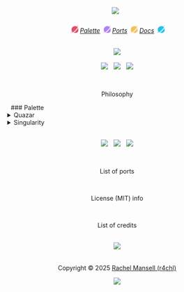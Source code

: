 <div class="banner">
  <center>
    <img src="assets/banner/voidbloom_banner.png"/>
    &nbsp;
  </center>
</div>
<div class="links">
  <center>
  <h6>
  <svg aria-hidden="true" viewBox="0 0 512 512" vertical-align="-0.125em" width="20px" height="20px">
    <path opacity=".4" fill="#f27c92" d="M56.6 583.4C31.9 558.7 61.7 485.7 126.7 397.1C135.4 419 147.8 439.1 163 456.5C154.8 468.5 147.4 480.1 140.9 491C137.1 497.5 133.6 503.6 130.6 509.3C136.3 506.3 142.4 502.9 148.9 499C159.8 492.6 171.3 485.2 183.4 477C231 444.4 286.4 398.4 342.3 342.5C398.2 286.6 444.4 231.1 477 183.5C485.2 171.5 492.6 159.9 499 149C502.8 142.5 506.3 136.4 509.3 130.7C503.6 133.7 497.5 137.1 491 141C480.1 147.4 468.6 154.8 456.6 163C439.1 147.8 419 135.4 397.1 126.7C485.7 61.7 558.7 31.9 583.4 56.6C608.1 81.3 578.3 154.3 513.3 242.9C479.9 288.5 437.1 338.2 387.7 387.6C338.3 437 288.6 479.8 243 513.2C154.4 578.2 81.4 608 56.7 583.3z"/><path fill="#e24d6a" d="M242.9 513.3C266.7 522.8 292.7 528 320 528C434.9 528 528 434.9 528 320C528 292.8 522.8 266.8 513.3 242.9C479.9 288.5 437.1 338.2 387.7 387.6C338.3 437 288.6 479.8 243 513.2zM477 183.5C438.9 139.7 382.7 112 320 112C205.1 112 112 205.1 112 320C112 382.6 139.7 438.8 183.5 477C231.1 444.4 286.5 398.4 342.4 342.5C398.3 286.6 444.4 231.1 477 183.5z"/>
  </svg>
  <a href="https://github.com/voidbloom/voidbloom#-palette">Palette</a>
  <svg aria-hidden="true" viewBox="0 0 512 512" vertical-align="-0.125em" width="20px" height="20px">
    <path opacity=".4" fill="#cbA9fa" d="M56.6 583.4C31.9 558.7 61.7 485.7 126.7 397.1C135.4 419 147.8 439.1 163 456.5C154.8 468.5 147.4 480.1 140.9 491C137.1 497.5 133.6 503.6 130.6 509.3C136.3 506.3 142.4 502.9 148.9 499C159.8 492.6 171.3 485.2 183.4 477C231 444.4 286.4 398.4 342.3 342.5C398.2 286.6 444.4 231.1 477 183.5C485.2 171.5 492.6 159.9 499 149C502.8 142.5 506.3 136.4 509.3 130.7C503.6 133.7 497.5 137.1 491 141C480.1 147.4 468.6 154.8 456.6 163C439.1 147.8 419 135.4 397.1 126.7C485.7 61.7 558.7 31.9 583.4 56.6C608.1 81.3 578.3 154.3 513.3 242.9C479.9 288.5 437.1 338.2 387.7 387.6C338.3 437 288.6 479.8 243 513.2C154.4 578.2 81.4 608 56.7 583.3z"/><path fill="#b180f5" d="M242.9 513.3C266.7 522.8 292.7 528 320 528C434.9 528 528 434.9 528 320C528 292.8 522.8 266.8 513.3 242.9C479.9 288.5 437.1 338.2 387.7 387.6C338.3 437 288.6 479.8 243 513.2zM477 183.5C438.9 139.7 382.7 112 320 112C205.1 112 112 205.1 112 320C112 382.6 139.7 438.8 183.5 477C231.1 444.4 286.5 398.4 342.4 342.5C398.3 286.6 444.4 231.1 477 183.5z"/>
  </svg>
  <a href="https://www.google.com">Ports</a>
  <svg aria-hidden="true" viewBox="0 0 512 512" vertical-align="-0.125em" width="20px" height="20px">
    <path opacity=".4" fill="#f6d37e" d="M56.6 583.4C31.9 558.7 61.7 485.7 126.7 397.1C135.4 419 147.8 439.1 163 456.5C154.8 468.5 147.4 480.1 140.9 491C137.1 497.5 133.6 503.6 130.6 509.3C136.3 506.3 142.4 502.9 148.9 499C159.8 492.6 171.3 485.2 183.4 477C231 444.4 286.4 398.4 342.3 342.5C398.2 286.6 444.4 231.1 477 183.5C485.2 171.5 492.6 159.9 499 149C502.8 142.5 506.3 136.4 509.3 130.7C503.6 133.7 497.5 137.1 491 141C480.1 147.4 468.6 154.8 456.6 163C439.1 147.8 419 135.4 397.1 126.7C485.7 61.7 558.7 31.9 583.4 56.6C608.1 81.3 578.3 154.3 513.3 242.9C479.9 288.5 437.1 338.2 387.7 387.6C338.3 437 288.6 479.8 243 513.2C154.4 578.2 81.4 608 56.7 583.3z"/><path fill="#f4c15d" d="M242.9 513.3C266.7 522.8 292.7 528 320 528C434.9 528 528 434.9 528 320C528 292.8 522.8 266.8 513.3 242.9C479.9 288.5 437.1 338.2 387.7 387.6C338.3 437 288.6 479.8 243 513.2zM477 183.5C438.9 139.7 382.7 112 320 112C205.1 112 112 205.1 112 320C112 382.6 139.7 438.8 183.5 477C231.1 444.4 286.5 398.4 342.4 342.5C398.3 286.6 444.4 231.1 477 183.5z"/>
  </svg>
  <a href="https://www.google.com">Docs</a>
  <svg aria-hidden="true" viewBox="0 0 512 512" vertical-align="-0.125em" width="20px" height="20px">
    <path opacity=".4" fill="#58d9f4" d="M56.6 583.4C31.9 558.7 61.7 485.7 126.7 397.1C135.4 419 147.8 439.1 163 456.5C154.8 468.5 147.4 480.1 140.9 491C137.1 497.5 133.6 503.6 130.6 509.3C136.3 506.3 142.4 502.9 148.9 499C159.8 492.6 171.3 485.2 183.4 477C231 444.4 286.4 398.4 342.3 342.5C398.2 286.6 444.4 231.1 477 183.5C485.2 171.5 492.6 159.9 499 149C502.8 142.5 506.3 136.4 509.3 130.7C503.6 133.7 497.5 137.1 491 141C480.1 147.4 468.6 154.8 456.6 163C439.1 147.8 419 135.4 397.1 126.7C485.7 61.7 558.7 31.9 583.4 56.6C608.1 81.3 578.3 154.3 513.3 242.9C479.9 288.5 437.1 338.2 387.7 387.6C338.3 437 288.6 479.8 243 513.2C154.4 578.2 81.4 608 56.7 583.3z"/><path fill="#25bfea" d="M242.9 513.3C266.7 522.8 292.7 528 320 528C434.9 528 528 434.9 528 320C528 292.8 522.8 266.8 513.3 242.9C479.9 288.5 437.1 338.2 387.7 387.6C338.3 437 288.6 479.8 243 513.2zM477 183.5C438.9 139.7 382.7 112 320 112C205.1 112 112 205.1 112 320C112 382.6 139.7 438.8 183.5 477C231.1 444.4 286.5 398.4 342.4 342.5C398.3 286.6 444.4 231.1 477 183.5z"/>
  </svg>
  </h6>
  <img src="assets/dividers/rocket_line2.svg"/>
  </center>
</div>
<div class="badges">
  <p align="center">
    <a href="https://github.com/r4chl/voidbloom/stargazers"><img src="https://shields.io/github/stars/r4chl/voidbloom?colorA=382a4c&colorB=f06eb5&style=for-the-badge"></a>
    <img src="assets/misc/transparent.png" width="5px" height="0px"/>
    <a href="https://github.com/r4chl/voidbloom/releases/latest"><img src="https://shields.io/github/v/release/r4chl/voidbloom?colorA=382a4c&colorB=7ad383&style=for-the-badge"></a>
    <img src="assets/misc/transparent.png" width="5px" height="0px"/>
    <a href="https://github.com/r4chl/voidbloom/issues"><img src="https://shields.io/github/issues/r4chl/voidbloom?colorA=382a4c&colorB=7ad383&style=for-the-badge"></a>
  </p>
</div>
&nbsp;
<div class="philosophy">
  <p align="center">
    Philosophy
  </p>
</div>
&nbsp;
### Palette
  <details>
    <summary>Quazar</summary>
    <table id="quazar">
      <thead>
        <th></th>
        <th>Name</th>
        <th>HEX</th>
        <th>RGB</th>
        <th>HSL</th>
      </thead>
      <tbody>
        <tr>
          <td><img src="https://github.com/r4chl/voidbloom/raw/main/assets/palettes/quazar/01%20bg0.png" width="25px"/></td>
          <td>bg_dark</td>
          <td>#DFD5DE</td>
          <td>rgb(223, 213, 222)</td>
          <td>hsl(306, 14%, 85%)</td>
        </tr>
        <tr>
          <td><img src="https://github.com/r4chl/voidbloom/raw/main/assets/palettes/quazar/02%20bg1.png" width="25px"/></td>
          <td>bg_mid</td>
          <td>#E9E1E7</td>
          <td>rgb(233, 225, 231)</td>
          <td>hsl(315, 15%, 90%)</td>
        </tr>
        <tr>
          <td><img src="https://github.com/r4chl/voidbloom/raw/main/assets/palettes/quazar/03%20bg2.png" width="25px"/></td>
          <td>bg_lite</td>
          <td>#F2ECEE</td>
          <td>rgb(242, 236, 238)</td>
          <td>hsl(340, 19%, 94%)</td>
        </tr>
        <tr>
          <td><img src="https://github.com/r4chl/voidbloom/raw/main/assets/palettes/quazar/04%20surface0.png" width="25px"/></td>
          <td>surface_lite</td>
          <td>#D4CAD4</td>
          <td>rgb(212, 202, 212)</td>
          <td>hsl(300, 10%, 81%)</td>
        </tr>
        <tr>
          <td><img src="https://github.com/r4chl/voidbloom/raw/main/assets/palettes/quazar/05%20surface1.png" width="25px"/></td>
          <td>surface_mid</td>
          <td>#C9C0CB</td>
          <td>rgb(201, 192, 203)</td>
          <td>hsl(289, 10%, 77%)</td>
        </tr>
        <tr>
          <td><img src="https://github.com/r4chl/voidbloom/raw/main/assets/palettes/quazar/06%20surface2.png" width="25px"/></td>
          <td>surface_dark</td>
          <td>#BEB4C0</td>
          <td>rgb(190, 180, 192)</td>
          <td>hsl(290, 9%, 73%)</td>
        </tr>
        <tr>
          <td><img src="https://github.com/r4chl/voidbloom/raw/main/assets/palettes/quazar/07%20overlay0.png" width="25px"/></td>
          <td>overlay_lite</td>
          <td>#B2A8B6</td>
          <td>rgb(178, 168, 182)</td>
          <td>hsl(283, 9%, 69%)</td>
        </tr>
        <tr>
          <td><img src="https://github.com/r4chl/voidbloom/raw/main/assets/palettes/quazar/08%20overlay1.png" width="25px"/></td>
          <td>overlay_mid</td>
          <td>#A69CAD</td>
          <td>rgb(166, 156, 173)</td>
          <td>hsl(275, 9%, 65%)</td>
        </tr>
        <tr>
          <td><img src="https://github.com/r4chl/voidbloom/raw/main/assets/palettes/quazar/09%20overlay2.png" width="25px"/></td>
          <td>overlay_dark</td>
          <td>#9B91A3</td>
          <td>rgb(155, 145, 163)</td>
          <td>hsl(273, 9%, 60%)</td>
        </tr>
        <tr>
          <td><img src="https://github.com/r4chl/voidbloom/raw/main/assets/palettes/quazar/10%20subtext0.png" width="25px"/></td>
          <td>text_faint</td>
          <td>#6D5A74</td>
          <td>rgb(109, 90, 116)</td>
          <td>hsl(284, 13%, 40%)</td>
        </tr>
        <tr>
          <td><img src="https://github.com/r4chl/voidbloom/raw/main/assets/palettes/quazar/11%20subtext1.png" width="25px"/></td>
          <td>text_muted</td>
          <td>#4A3B52</td>
          <td>rgb(74, 59, 82)</td>
          <td>hsl(279, 16%, 28%)</td>
        </tr>
        <tr>
          <td><img src="https://github.com/r4chl/voidbloom/raw/main/assets/palettes/quazar/12%20text.png" width="25px"/></td>
          <td>text</td>
          <td>#261931</td>
          <td>rgb(38, 25, 49)</td>
          <td>hsl(273, 32%, 15%)</td>
        </tr>
        <tr>
          <td><img src="https://github.com/r4chl/voidbloom/raw/main/assets/palettes/quazar/13%20red.png" width="25px"/></td>
          <td>red</td>
          <td>#9E2A46</td>
          <td>rgb(158, 42, 70)</td>
          <td>hsl(346, 58%, 39%)</td>
        </tr>
        <tr>
          <td><img src="https://github.com/r4chl/voidbloom/raw/main/assets/palettes/quazar/14%20orange.png" width="25px"/></td>
          <td>orange</td>
          <td>#B46436</td>
          <td>rgb(180, 100, 54)</td>
          <td>hsl(22, 54%, 46%)</td>
        </tr>
        <tr>
          <td><img src="https://github.com/r4chl/voidbloom/raw/main/assets/palettes/quazar/15%20yellow.png" width="25px"/></td>
          <td>yellow</td>
          <td>#BA9744</td>
          <td>rgb(186, 151, 68)</td>
          <td>hsl(42, 46%, 50%)</td>
        </tr>
        <tr>
          <td><img src="https://github.com/r4chl/voidbloom/raw/main/assets/palettes/quazar/16%20green.png" width="25px"/></td>
          <td>green</td>
          <td>#4F854B</td>
          <td>rgb(79, 133, 75)</td>
          <td>hsl(116, 28%, 41%)</td>
        </tr>
        <tr>
          <td><img src="https://github.com/r4chl/voidbloom/raw/main/assets/palettes/quazar/17%20teal.png" width="25px"/></td>
          <td>teal</td>
          <td>#2E7A6E</td>
          <td>rgb(46, 122, 110)</td>
          <td>hsl(171, 45%, 33%)</td>
        </tr>
        <tr>
          <td><img src="https://github.com/r4chl/voidbloom/raw/main/assets/palettes/quazar/18%20cyan.png" width="25px"/></td>
          <td>cyan</td>
          <td>#157A8C</td>
          <td>rgb(21, 122, 140)</td>
          <td>hsl(189, 74%, 32%)</td>
        </tr>
        <tr>
          <td><img src="https://github.com/r4chl/voidbloom/raw/main/assets/palettes/quazar/19%20blue.png" width="25px"/></td>
          <td>blue</td>
          <td>#3B59B4</td>
          <td>rgb(59, 89, 180)</td>
          <td>hsl(225, 51%, 47%)</td>
        </tr>
        <tr>
          <td><img src="https://github.com/r4chl/voidbloom/raw/main/assets/palettes/quazar/20%20purple.png" width="25px"/></td>
          <td>purple</td>
          <td>#7E45A7</td>
          <td>rgb(126, 69, 167)</td>
          <td>hsl(275, 42%, 46%)</td>
        </tr>
        <tr>
          <td><img src="https://github.com/r4chl/voidbloom/raw/main/assets/palettes/quazar/21%20pink.png" width="25px"/></td>
          <td>pink</td>
          <td>#A24E7A</td>
          <td>rgb(162, 78, 122)</td>
          <td>hsl(329, 35%, 47%)</td>
        </tr>
        <tr>
          <td><img src="https://github.com/r4chl/voidbloom/raw/main/assets/palettes/quazar/22%20gray.png" width="25px"/></td>
          <td>gray</td>
          <td>#8A7E8E</td>
          <td>rgb(138, 126, 142)</td>
          <td>hsl(285, 7%, 53%)</td>
        </tr>
      </tbody>
    </table>
  </details>
  <details>
    <summary>Singularity</summary>
    <table id="singularity">
      <thead>
        <th></th>
        <th>Name</th>
        <th>HEX</th>
        <th>RGB</th>
        <th>HSL</th>
      </thead>
      <tbody>
        <tr>
          <td><img src="https://github.com/r4chl/voidbloom/raw/main/assets/palettes/singularity/01%20bg0.png" width="25px"/></td>
          <td>bg_dark</td>
          <td>#0D0A13</td>
          <td>rgb(13, 10, 19)</td>
          <td>hsl(260,31%,6%)</td>
        </tr>
        <tr>
          <td><img src="https://github.com/r4chl/voidbloom/raw/main/assets/palettes/singularity/02%20bg1.png" width="25px"/></td>
          <td>bg_mid</td>
          <td>#151020</td>
          <td>rgb(21, 16, 32)</td>
          <td>hsl(259, 33%, 9%)</td>
        </tr>
        <tr>
          <td><img src="https://github.com/r4chl/voidbloom/raw/main/assets/palettes/singularity/03%20bg2.png" width="25px"/></td>
          <td>bg_lite</td>
          <td>#1E172B</td>
          <td>rgb(30, 23, 43)</td>
          <td>hsl(261, 30%, 13%)</td>
        </tr>
        <tr>
          <td><img src="https://github.com/r4chl/voidbloom/raw/main/assets/palettes/singularity/04%20surface0.png" width="25px"/></td>
          <td>surface_dark</td>
          <td>#261D33</td>
          <td>rgb(38, 29, 51)</td>
          <td>hsl(265, 28%, 16%)</td>
        </tr>
        <tr>
          <td><img src="https://github.com/r4chl/voidbloom/raw/main/assets/palettes/singularity/05%20surface1.png" width="25px"/></td>
          <td>surface_mid</td>
          <td>#2F2240</td>
          <td>rgb(47, 34, 64)</td>
          <td>hsl(266, 31%, 19%)</td>
        </tr>
        <tr>
          <td><img src="https://github.com/r4chl/voidbloom/raw/main/assets/palettes/singularity/06%20surface2.png" width="25px"/></td>
          <td>surface_lite</td>
          <td>#382A4C</td>
          <td>rgb(56, 42, 76)</td>
          <td>hsl(265, 29%, 23%)</td>
        </tr>
        <tr>
          <td><img src="https://github.com/r4chl/voidbloom/raw/main/assets/palettes/singularity/07%20overlay0.png" width="25px"/></td>
          <td>overlay_dark</td>
          <td>#44325C</td>
          <td>rgb(68, 50, 92)</td>
          <td>hsl(266, 30%, 28%)</td>
        </tr>
        <tr>
          <td><img src="https://github.com/r4chl/voidbloom/raw/main/assets/palettes/singularity/08%20overlay1.png" width="25px"/></td>
          <td>overlay_mid</td>
          <td>#4E3868</td>
          <td>rgb(78, 56, 104)</td>
          <td>hsl(268, 30%, 31%)</td>
        </tr>
        <tr>
          <td><img src="https://github.com/r4chl/voidbloom/raw/main/assets/palettes/singularity/09%20overlay2.png" width="25px"/></td>
          <td>overlay_lite</td>
          <td>#583D75</td>
          <td>rgb(88, 61, 117)</td>
          <td>hsl(269, 31%, 35%)</td>
        </tr>
        <tr>
          <td><img src="https://github.com/r4chl/voidbloom/raw/main/assets/palettes/singularity/10%20subtext0.png" width="25px"/></td>
          <td>text_faint</td>
          <td>#7F6D99</td>
          <td>rgb(127, 109, 153)</td>
          <td>hsl(265, 18%, 51%)</td>
        </tr>
        <tr>
          <td><img src="https://github.com/r4chl/voidbloom/raw/main/assets/palettes/singularity/11%20subtext1.png" width="25px"/></td>
          <td>text_muted</td>
          <td>#AFA4C1</td>
          <td>rgb(175, 164, 193)</td>
          <td>hsl(263, 19%, 70%)</td>
        </tr>
        <tr>
          <td><img src="https://github.com/r4chl/voidbloom/raw/main/assets/palettes/singularity/12%20text.png" width="25px"/></td>
          <td>text</td>
          <td>#F1EFF5</td>
          <td>rgb(241, 239, 245)</td>
          <td>hsl(260, 23%, 95%)</td>
        </tr>
        <tr>
          <td><img src="https://github.com/r4chl/voidbloom/raw/main/assets/palettes/singularity/13%20red.png" width="25px"/></td>
          <td>red</td>
          <td>#E24D6A</td>
          <td>rgb(226, 77, 106)</td>
          <td>hsl(348, 72%, 59%)</td>
        </tr>
        <tr>
          <td><img src="https://github.com/r4chl/voidbloom/raw/main/assets/palettes/singularity/14%20orange.png" width="25px"/></td>
          <td>orange</td>
          <td>#F78C4D</td>
          <td>rgb(247, 140, 77)</td>
          <td>hsl(22, 91%, 64%)</td>
        </tr>
        <tr>
          <td><img src="https://github.com/r4chl/voidbloom/raw/main/assets/palettes/singularity/15%20yellow.png" width="25px"/></td>
          <td>yellow</td>
          <td>#F4C15D</td>
          <td>rgb(244, 193, 93)</td>
          <td>hsl(40, 87%, 66%)</td>
        </tr>
        <tr>
          <td><img src="https://github.com/r4chl/voidbloom/raw/main/assets/palettes/singularity/16%20green.png" width="25px"/></td>
          <td>green</td>
          <td>#7AD383</td>
          <td>rgb(122, 211, 131)</td>
          <td>hsl(126, 50%, 65%)</td>
        </tr>
        <tr>
          <td><img src="https://github.com/r4chl/voidbloom/raw/main/assets/palettes/singularity/17%20teal.png" width="25px"/></td>
          <td>teal</td>
          <td>#3BCBB7</td>
          <td>rgb(59, 203, 183)</td>
          <td>hsl(172, 58%, 51%)</td>
        </tr>
        <tr>
          <td><img src="https://github.com/r4chl/voidbloom/raw/main/assets/palettes/singularity/18%20cyan.png" width="25px"/></td>
          <td>cyan</td>
          <td>#25BFEA</td>
          <td>rgb(37, 191, 234)</td>
          <td>hsl(193, 82%, 53%)</td>
        </tr>
        <tr>
          <td><img src="https://github.com/r4chl/voidbloom/raw/main/assets/palettes/singularity/19%20blue.png" width="25px"/></td>
          <td>blue</td>
          <td>#718CFF</td>
          <td>rgb(113, 140, 255)</td>
          <td>hsl(229, 100%, 72%)</td>
        </tr>
        <tr>
          <td><img src="https://github.com/r4chl/voidbloom/raw/main/assets/palettes/singularity/20%20purple.png" width="25px"/></td>
          <td>purple</td>
          <td>#B180F5</td>
          <td>rgb(177, 128, 245)</td>
          <td>hsl(265, 85%, 73%)</td>
        </tr>
        <tr>
          <td><img src="https://github.com/r4chl/voidbloom/raw/main/assets/palettes/singularity/21%20pink.png" width="25px"/></td>
          <td>pink</td>
          <td>#F06EB5</td>
          <td>rgb(240, 110, 181)</td>
          <td>hsl(327, 81%, 69%)</td>
        </tr>
        <tr>
          <td><img src="https://github.com/r4chl/voidbloom/raw/main/assets/palettes/singularity/22%20gray.png" width="25px"/></td>
          <td>gray</td>
          <td>#9A8FA2</td>
          <td>rgb(154, 143, 162)</td>
          <td>hsl(275, 9%, 60%)</td>
        </tr>
      </tbody>
    </table>
  </details>
&nbsp;
<div class="contributing">
  <p align="center">
    <a href="https://www.google.com"><img src="https://img.shields.io/badge/style%20guide-b180f5?style=for-the-badge"></a>
    <img src="assets/misc/transparent.png" width="5px" height="0px"/>
    <a href="https://www.google.com"><img src="https://img.shields.io/badge/port%20creation-f78c4d?style=for-the-badge"></a>
    <img src="assets/misc/transparent.png" width="5px" height="0px"/>
    <a href="https://www.google.com"><img src="https://img.shields.io/badge/contributing-25bfea?style=for-the-badge"></a>
  </p>
</div>
&nbsp;
<div class="ports">
  <p align="center">
    List of ports
  </p>
</div>
&nbsp;
<div class="license">
  <p align="center">
    License (MIT) info
  </p>
</div>
&nbsp;
<div class="thanks">
  <p align="center">
    List of credits
  </p>
</div>
&nbsp;
<div class="footer">
  <center>
    <img src="assets/dividers/rocket_line2.svg"/>
  </center>
  &nbsp;
  <p align="center">
    Copyright © 2025 <a href="https://github.com/r4chl">Rachel Mansell (r4chl)</a>
  </p>
  <p align="center">
    <a href="https://github.com/r4chl/voidbloom/raw/main/LICENSE"><img src="https://shields.io/github/license/r4chl/voidbloom?colorA=382a4c&colorB=f4c15d&style=for-the-badge"></a>
  </p>
</div>
